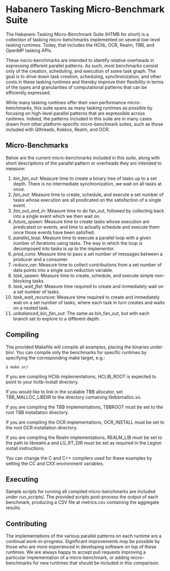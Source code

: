# Habanero Tasking Micro-Benchmark Suite

The Habanero Tasking Micro-Benchmark Suite (HTMB for short) is a collection of
tasking micro-benchmarks implemented on several low-level tasking runtimes.
Today, that includes the HClib, OCR, Realm, TBB, and OpenMP tasking APIs.

These micro-benchmarks are intended to identify relative overheads in expressing
different parallel patterns. As such, most benchmarks consist only of the
creation, scheduling, and execution of some task graph. The goal is to drive
down task creation, scheduling, synchronization, and other costs in these
tasking runtimes and thereby improve their flexibility in terms of the types and
granularities of computational patterns that can be efficiently expressed.

While many tasking runtimes offer their own performance micro-benchmarks, this
suite spans as many tasking runtimes as possible by focusing on high-level
parallel patterns that are expressible across runtimes. Indeed, the patterns
included in this suite are in many cases drawn from other platform-specific
micro-benchmark suites, such as those included with Qthreads, Kokkos, Realm, and
OCR.

## Micro-Benchmarks

Below are the current micro-benchmarks included in this suite, along with short
descriptions of the parallel pattern or overheads they are intended to measure:

1. *bin_fan_out*: Measure time to create a binary tree of tasks up to a set depth.
   There is no intermediate synchronization, we wait on all tasks at once.
2. *fan_out*: Measure time to create, schedule, and execute a set number of tasks
   whose execution are all predicated on the satisfaction of a single event.
3. *fan_out_and_in*: Measure time to do fan_out, followed by collecting back
   into a single event which we then wait on.
4. *future_spawn*: Measure time to create tasks whose execution are predicated
   on events, and time to actually schedule and execute them once those events
   have been satisfied.
5. *parallel_loop*: Measure time to execute a parallel loop with a given number
   of iterations using tasks. The way in which the loop is decomposed into tasks
   is up to the implementor.
6. *prod_cons*: Measure time to pass a set number of messages between a producer
   and a consumer.
7. *reduce_var*: Measure time to collect contributions from a set number of data
   points into a single sum reduction variable.
8. *task_spawn*: Measure time to create, schedule, and execute simple
   non-blocking tasks.
9. *task_wait_flat*: Measure time required to create and immediately wait on a
   set number of tasks.
10. *task_wait_recursive*: Measure time required to create and immediately wait
    on a set number of tasks, where each task in turn creates and waits on a nested task.
11. *unbalanced_bin_fan_out*: The same as bin_fan_out, but with each branch set
    to explore to a different depth.

## Compiling

The provided Makefile will compile all examples, placing the binaries under
bin/. You can compile only the benchmarks for specific runtimes by specifying
the corresponding make target, e.g.:

    $ make ocr

If you are compiling HClib implementations, HCLIB_ROOT is expected to point to
your hclib-install directory.

If you would like to link in the scalable TBB allocator, set TBB_MALLOC_LIBDIR
to the directory containing libtbbmalloc.so.

If you are compiling the TBB implementations, TBBROOT must be set to the root
TBB installation directory.

If you are compiling the OCR implementations, OCR_INSTALL must be set to the root
OCR installation directory.

If you are compiling the Realm implementations, REALM_LIB must be set to the
path to librealm.a and LG_RT_DIR must be set as required in the Legion install
instructions.

You can change the C and C++ compilers used for these examples by setting the CC
and CXX environment variables.

## Executing

Sample scripts for running all compiled micro-benchmarks are included under
run_scripts/. The provided scripts post-process the output of each benchmark,
producing a CSV file at metrics.csv containing the aggregate results.

## Contributing

The implementations of the various parallel patterns on each runtime are a
continual work-in-progress. Significant improvements may be possible by those
who are more experienced in developing software on top of these runtimes. We are
always happy to accept pull requests improving a particular implementation of a
micro-benchmark, or adding micro-benchmarks for new runtimes that should be
included in this comparison.
